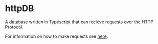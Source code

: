 # httpDB

A database written in Typescript that can recieve requests over the HTTP Protocol.

For information on how to make requests see [here](https://docs.google.com/document/d/1MK1YnxpHFiVk-7L4weDzP3NfIyfOZ5YC7QqT0cPs4Ik/edit?usp=sharing).
